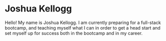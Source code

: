 # Joshua Kellogg
Hello! My name is Joshua Kellogg. I am currently preparing for a full-stack bootcamp, and teaching myself what I can in order to get a head start and set myself up for success both in the bootcamp and in my career.